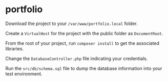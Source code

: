# portfolio

Download the project to your `/var/www/portfolio.local` folder.

Create a `VirtualHost` for the project with the public folder as `DocumentRoot`.

From the root of your project, run `composer install` to get the associated libraries.

Change the `DatabaseController.php` file indicating your credentials.

Run the `src/db/schema.sql` file to dump the database information into your test environment.